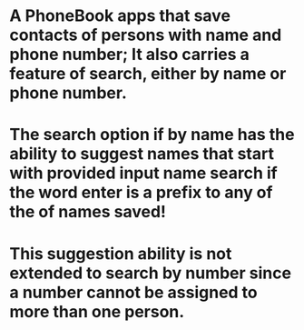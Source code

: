 # A PhoneBook apps that save contacts of persons with name and phone number; It also carries a feature of search, either by name or phone number.
# The search option if by name has the ability to suggest names that start with provided input name search if the word enter is a prefix to any of the of names saved!
# This suggestion ability is not extended to search by number since a number cannot be assigned to more than one person.


